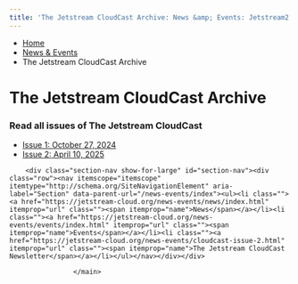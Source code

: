 ```yaml
---
title: 'The Jetstream CloudCast Archive: News &amp; Events: Jetstream2: Indiana University'
---
```


<main><div class="content-top"><div class="section breadcrumbs"><div class="row"><div class="layout"><ul itemscope="itemscope" itemtype="http://schema.org/BreadcrumbList"><li itemprop="itemListElement" itemscope="itemscope" itemtype="http://schema.org/ListItem"><a href="../../index.html" itemprop="item"><span itemprop="name">Home</span></a><meta content="1" itemprop="position"/></li><li itemprop="itemListElement" itemscope="itemscope" itemtype="http://schema.org/ListItem"><a href="../index.html" itemprop="item"><span itemprop="name">News &amp; Events</span></a><meta content="2" itemprop="position"/></li><li class="current" itemprop="itemListElement" itemscope="itemscope" itemtype="http://schema.org/ListItem"><span itemprop="name">The Jetstream CloudCast Archive</span><meta content="3" itemprop="position"/></li></ul></div></div></div><div class="section page-title bg-none"><div class="row"><div class="layout"><h1>The Jetstream CloudCast Archive</h1></div></div></div></div><div id="main-content"><div class="collapsed bg-none section" id="content"><div class="row"><div class="layout"><div class="text"><h3>Read all issues of The Jetstream CloudCast</h3><ul><li><a href="cloudcast-issue-1.html" rel="noopener" target="_blank">Issue 1: October 27, 2024</a></li><li><a href="../cloudcast-issue-2.html" rel="noopener" target="_blank">Issue 2: April 10, 2025</a></li></ul></div></div><!-- /.layout --></div></div></div>
                                
          
    
                    
        
    
        <div class="section-nav show-for-large" id="section-nav"><div class="row"><nav itemscope="itemscope" itemtype="http://schema.org/SiteNavigationElement" aria-label="Section" data-parent-url="/news-events/index"><ul><li class=""><a href="https://jetstream-cloud.org/news-events/news/index.html" itemprop="url" class=""><span itemprop="name">News</span></a></li><li class=""><a href="https://jetstream-cloud.org/news-events/events/index.html" itemprop="url" class=""><span itemprop="name">Events</span></a></li><li class=""><a href="https://jetstream-cloud.org/news-events/cloudcast-issue-2.html" itemprop="url" class=""><span itemprop="name">The Jetstream CloudCast Newsletter</span></a></li></ul></nav></div></div>
    
                    </main>
